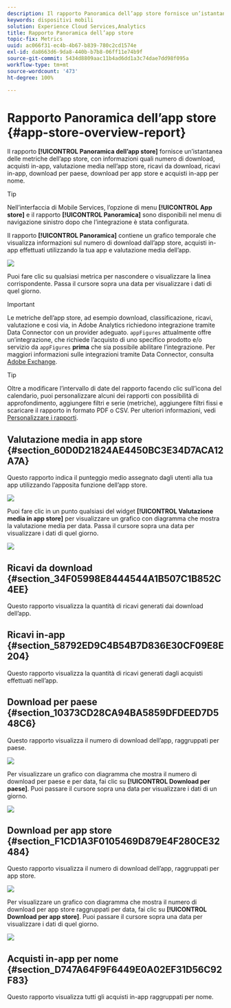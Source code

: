```yaml
---
description: Il rapporto Panoramica dell’app store fornisce un’istantanea delle metriche dell’app store, con informazioni quali numero di download, acquisti in-app, valutazione media nell’app store, ricavi da download, ricavi in-app, download per paese, download per app store e acquisti in-app per nome.
keywords: dispositivi mobili
solution: Experience Cloud Services,Analytics
title: Rapporto Panoramica dell’app store
topic-fix: Metrics
uuid: ac066f31-ec4b-4b67-b839-780c2cd1574e
exl-id: da8663d6-9da8-440b-b7b8-06ff11e74b9f
source-git-commit: 5434d8809aac11b4ad6dd1a3c74dae7dd98f095a
workflow-type: tm+mt
source-wordcount: '473'
ht-degree: 100%

---
```


# Rapporto Panoramica dell’app store {#app-store-overview-report}

Il rapporto **[!UICONTROL Panoramica dell’app store]** fornisce un’istantanea delle metriche dell’app store, con informazioni quali numero di download, acquisti in-app, valutazione media nell’app store, ricavi da download, ricavi in-app, download per paese, download per app store e acquisti in-app per nome.

>[!TIP]
>
>Nell’interfaccia di Mobile Services, l’opzione di menu **[!UICONTROL App store]** e il rapporto **[!UICONTROL Panoramica]** sono disponibili nel menu di navigazione sinistro dopo che l’integrazione è stata configurata.

Il rapporto **[!UICONTROL Panoramica]** contiene un grafico temporale che visualizza informazioni sul numero di download dall’app store, acquisti in-app effettuati utilizzando la tua app e valutazione media dell’app.

![](assets/app_store_metrics.png)

Puoi fare clic su qualsiasi metrica per nascondere o visualizzare la linea corrispondente. Passa il cursore sopra una data per visualizzare i dati di quel giorno.

>[!IMPORTANT]
>
>Le metriche dell’app store, ad esempio download, classificazione, ricavi, valutazione e così via, in Adobe Analytics richiedono integrazione tramite Data Connector con un provider adeguato. `appFigures` attualmente offre un’integrazione, che richiede l’acquisto di uno specifico prodotto e/o servizio da `appFigures` **prima** che sia possibile abilitare l’integrazione. Per maggiori informazioni sulle integrazioni tramite Data Connector, consulta [Adobe Exchange](https://www.adobeexchange.com/experiencecloud.html).

>[!TIP]
>
>Oltre a modificare l’intervallo di date del rapporto facendo clic sull’icona del calendario, puoi personalizzare alcuni dei rapporti con possibilità di approfondimento, aggiungere filtri e serie (metriche), aggiungere filtri fissi e scaricare il rapporto in formato PDF o CSV. Per ulteriori informazioni, vedi [Personalizzare i rapporti](/help/using/usage/reports-customize/reports-customize.md).

## Valutazione media in app store {#section_60D0D21824AE4450BC3E34D7ACA12A7A}

Questo rapporto indica il punteggio medio assegnato dagli utenti alla tua app utilizzando l’apposita funzione dell’app store.

![](assets/app_store_rating.png)

Puoi fare clic in un punto qualsiasi del widget **[!UICONTROL Valutazione media in app store]** per visualizzare un grafico con diagramma che mostra la valutazione media per data. Passa il cursore sopra una data per visualizzare i dati di quel giorno.

![](assets/app_store_downloads_detail.png)

## Ricavi da download {#section_34F05998E8444544A1B507C1B852C4EE}

Questo rapporto visualizza la quantità di ricavi generati dai download dell’app.

## Ricavi in-app   {#section_58792ED9C4B54B7D836E30CF09E8E204}

Questo rapporto visualizza la quantità di ricavi generati dagli acquisti effettuati nell’app.

## Download per paese   {#section_10373CD28CA94BA5859DFDEED7D548C6}

Questo rapporto visualizza il numero di download dell’app, raggruppati per paese.

![](assets/country.png)

Per visualizzare un grafico con diagramma che mostra il numero di download per paese e per data, fai clic su **[!UICONTROL Download per paese]**. Puoi passare il cursore sopra una data per visualizzare i dati di un giorno.

![](assets/downloads_by_country.png)

## Download per app store   {#section_F1CD1A3F0105469D879E4F280CE32484}

Questo rapporto visualizza il numero di download dell’app, raggruppati per app store.

![](assets/app_store.png)

Per visualizzare un grafico con diagramma che mostra il numero di download per app store raggruppati per data, fai clic su **[!UICONTROL Download per app store]**. Puoi passare il cursore sopra una data per visualizzare i dati di quel giorno.

![](assets/app_store_downloads_detail.png)

## Acquisti in-app per nome   {#section_D747A64F9F6449E0A02EF31D56C92F83}

Questo rapporto visualizza tutti gli acquisti in-app raggruppati per nome.
